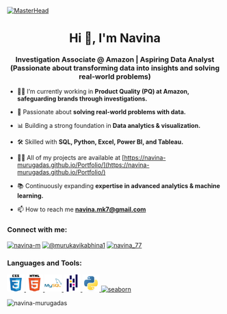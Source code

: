 [![MasterHead](https://i.pinimg.com/originals/fc/71/63/fc71635c7f1b09ed30413f59bb749582.gif)](https://navina-murugadas.github.io/Portfolio/)
<h1 align="center">Hi 👋, I'm Navina</h1>
<h3 align="center">Investigation Associate @ Amazon | Aspiring Data Analyst <br> (Passionate about transforming data into insights and solving real-world problems)</h3>

- 👩‍💼 I’m currently working in **Product Quality (PQ) at Amazon, safeguarding brands through investigations.**

- 🚀 Passionate about **solving real-world problems with data.**

- 📊 Building a strong foundation in **Data analytics & visualization.**

- 🛠️ Skilled with **SQL, Python, Excel, Power BI, and Tableau.**

- 👨‍💻 All of my projects are available at [https://navina-murugadas.github.io/Portfolio/](https://navina-murugadas.github.io/Portfolio/)

- 📚 Continuously expanding **expertise in advanced analytics & machine learning.**

- 📫 How to reach me **navina.mk7@gmail.com**

<h3 align="left">Connect with me:</h3>
<p align="left">
<a href="https://linkedin.com/in/navina-m" target="blank"><img align="center" src="https://raw.githubusercontent.com/rahuldkjain/github-profile-readme-generator/master/src/images/icons/Social/linked-in-alt.svg" alt="navina-m" height="30" width="40" /></a>
<a href="https://www.hackerrank.com/@murukavikabhina1" target="blank"><img align="center" src="https://raw.githubusercontent.com/rahuldkjain/github-profile-readme-generator/master/src/images/icons/Social/hackerrank.svg" alt="@murukavikabhina1" height="30" width="40" /></a>
<a href="https://www.leetcode.com/navina_77" target="blank"><img align="center" src="https://raw.githubusercontent.com/rahuldkjain/github-profile-readme-generator/master/src/images/icons/Social/leet-code.svg" alt="navina_77" height="30" width="40" /></a>
</p>

<h3 align="left">Languages and Tools:</h3>
<p align="left"> <a href="https://www.w3schools.com/css/" target="_blank" rel="noreferrer"> <img src="https://raw.githubusercontent.com/devicons/devicon/master/icons/css3/css3-original-wordmark.svg" alt="css3" width="40" height="40"/> </a> <a href="https://www.w3.org/html/" target="_blank" rel="noreferrer"> <img src="https://raw.githubusercontent.com/devicons/devicon/master/icons/html5/html5-original-wordmark.svg" alt="html5" width="40" height="40"/> </a> <a href="https://www.mysql.com/" target="_blank" rel="noreferrer"> <img src="https://raw.githubusercontent.com/devicons/devicon/master/icons/mysql/mysql-original-wordmark.svg" alt="mysql" width="40" height="40"/> </a> <a href="https://pandas.pydata.org/" target="_blank" rel="noreferrer"> <img src="https://raw.githubusercontent.com/devicons/devicon/2ae2a900d2f041da66e950e4d48052658d850630/icons/pandas/pandas-original.svg" alt="pandas" width="40" height="40"/> </a> <a href="https://www.python.org" target="_blank" rel="noreferrer"> <img src="https://raw.githubusercontent.com/devicons/devicon/master/icons/python/python-original.svg" alt="python" width="40" height="40"/> </a> <a href="https://seaborn.pydata.org/" target="_blank" rel="noreferrer"> <img src="https://seaborn.pydata.org/_images/logo-mark-lightbg.svg" alt="seaborn" width="40" height="40"/> </a> </p>

<p><img align="center" src="https://github-readme-stats.vercel.app/api/top-langs?username=navina-murugadas&show_icons=true&locale=en&layout=compact" alt="navina-murugadas" /></p>

